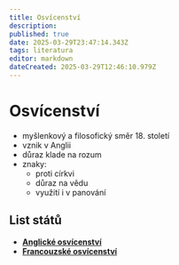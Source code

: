 ```yaml
---
title: Osvícenství
description: 
published: true
date: 2025-03-29T23:47:14.343Z
tags: literatura
editor: markdown
dateCreated: 2025-03-29T12:46:10.979Z
---
```


# Osvícenství
- myšlenkový a filosofický směr 18. století
- vznik v Anglii
- důraz klade na rozum
- znaky:
	- proti církvi
	- důraz na vědu
	- využití i v panování

## List států
- [**Anglické osvícenství**](/cs/literatura/historie/osvicenstvi/anglie)
- [**Francouzské osvícenství**](/cs/literatura/historie/osvicenstvi/francie)